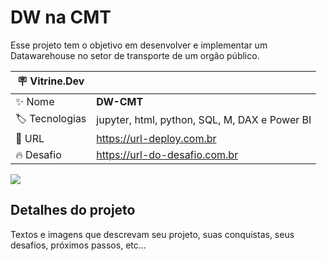 # DW na CMT

Esse projeto tem o objetivo em desenvolver e implementar um Datawarehouse no setor de transporte de um orgão público. 

| :placard: Vitrine.Dev |     |
| -------------  | --- |
| :sparkles: Nome        | **DW-CMT**
| :label: Tecnologias | jupyter, html, python, SQL, M, DAX e Power BI
| :rocket: URL         | https://url-deploy.com.br
| :fire: Desafio     | https://url-do-desafio.com.br

<!-- Inserir imagem com a #vitrinedev ao final do link -->
![](https://via.placeholder.com/1200x500.png?text=imagem+lindona+do+meu+projeto#vitrinedev)

## Detalhes do projeto

Textos e imagens que descrevam seu projeto, suas conquistas, seus desafios, próximos passos, etc...
